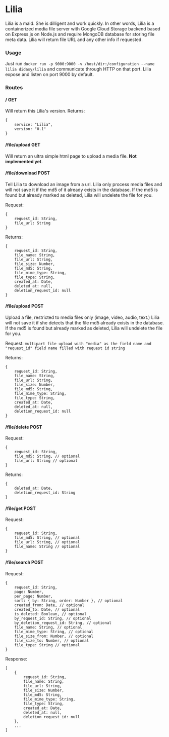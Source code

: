 # Lilia

Lilia is a maid. She is dilligent and work quickly.
In other words, Lilia is a containerized media file server with Google Cloud Storage backend 
based on Express.js on Node.js and require MongoDB database for storing file meta data. Lilia will return file URL and any other info if requested.

### Usage
Just run `docker run -p 9000:9000 -v /host/dir:/configuration --name lilia didasy/lilia` and 
communicate through HTTP on that port. Lilia expose and listen on port 9000 by default.

### Routes

#### / GET

Will return this Lilia's version.
Returns:

```
{
	service: "Lilia",
	version: "0.1"
}
```

#### /file/upload GET

Will return an ultra simple html page to upload a media file. **Not implemented yet**.

#### /file/download POST

Tell Lilia to download an image from a url. Lilia only process media files
and will not save it if the md5 of it already exists in the database.
If the md5 is found but already marked as deleted, Lilia will undelete the file for you.

Request:

```
{
	request_id: String,
	file_url: String
}
```

Returns:

```
{
	request_id: String,
	file_name: String,
	file_url: String,
	file_size: Number,
	file_md5: String,
	file_mime_type: String,
	file_type: String,
	created_at: Date,
	deleted_at: null,
	deletion_request_id: null
}
```

#### /file/upload POST

Upload a file, restricted to media files only (image, video, audio, text.)
Lilia will not save it if she detects that the file md5 already exists in the database.
If the md5 is found but already marked as deleted, Lilia will undelete the file for you.

Request:
`multipart file upload with "media" as the field name and "request_id" field name filled with request id string`

Returns:

```
{
	request_id: String,
	file_name: String,
	file_url: String,
	file_size: Number,
	file_md5: String,
	file_mime_type: String,
	file_type: String,
	created_at: Date,
	deleted_at: null,
	deletion_request_id: null
}
```

#### /file/delete POST

Request:

```
{
	request_id: String,
	file_md5: String, // optional
	file_url: String // optional
}
```

Returns:

```
{
	deleted_at: Date,
	deletion_request_id: String
}
```

#### /file/get POST

Request: 

```
{
	request_id: String,
	file_md5: String, // optional
	file_url: String, // optional
	file_name: String // optional
}
```

#### /file/search POST

Request:

```
{
	request_id: String,
	page: Number,
	per_page: Number,
	sort: { by: String, order: Number }, // optional
	created_from: Date, // optional
	created_to: Date, // optional
	is_deleted: Boolean, // optional
	by_request_id: String, // optional
	by_deletion_request_id: String, // optional
	file_name: String, // optional
	file_mime_type: String, // optional
	file_size_from: Number, // optional
	file_size_to: Number, // optional
	file_type: String // optional
}
```

Response: 

```
[
	{
		request_id: String,
		file_name: String,
		file_url: String,
		file_size: Number,
		file_md5: String,
		file_mime_type: String,
		file_type: String,
		created_at: Date,
		deleted_at: null,
		deletion_request_id: null
	}, 
	...
]
```
